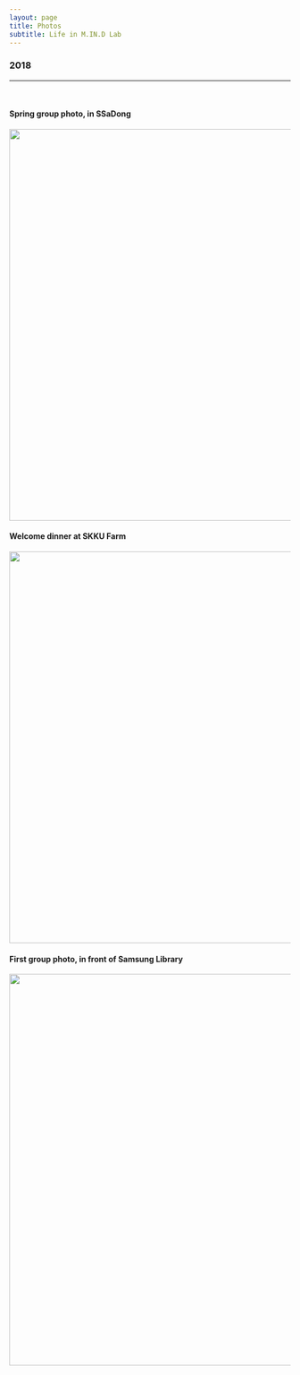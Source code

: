 ```yaml
---
layout: page
title: Photos
subtitle: Life in M.IN.D Lab
---
```


### 2018
<hr> 

<br>

#### Spring group photo, in SSaDong
<img src="https://raw.githubusercontent.com/mindlab-skku/mindlab-skku.github.io/master/img/spring_lab_pink.jpg" width="700" align="center"/>
  
<br>

#### Welcome dinner at SKKU Farm
<img src="https://raw.githubusercontent.com/mindlab-skku/mindlab-skku.github.io/master/img/180305_newcomer_welcome_dinner_mokjang.jpeg" width="700" align="center"/>
  
<br>

#### First group photo, in front of Samsung Library
<img src="https://raw.githubusercontent.com/mindlab-skku/mindlab-skku.github.io/master/img/group_photo.jpg" width="700" align="center"/>
